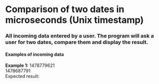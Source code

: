 <h1>Comparison of two dates in microseconds (Unix timestamp)</h1>

<h3>All incoming data entered by a user. The program will ask a user for two dates, compare them and display the result.</h3>

<h4>Examples of incoming data</h4>

<b>Example 1:</b>
1478779621 <br>
1478687791 <br>
Expected result: 
